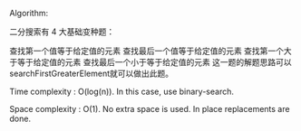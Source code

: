 Algorithm:

二分搜索有 4 大基础变种题：

查找第一个值等于给定值的元素
查找最后一个值等于给定值的元素
查找第一个大于等于给定值的元素
查找最后一个小于等于给定值的元素
这一题的解题思路可以searchFirstGreaterElement就可以做出此题。

Time complexity : O(log(n)). In this case, use binary-search.

Space complexity : O(1). No extra space is used. In place replacements are done.
